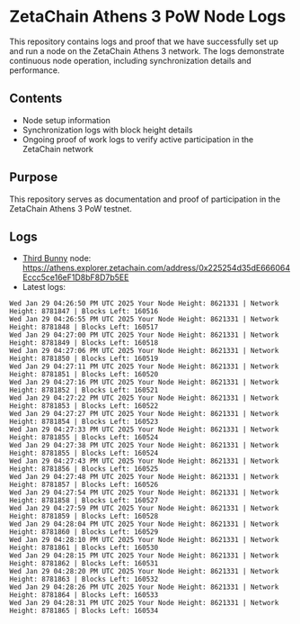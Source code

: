 # ZetaChain Athens 3 PoW Node Logs
This repository contains logs and proof that we have successfully set up and run a node on the ZetaChain Athens 3 network. The logs demonstrate continuous node operation, including synchronization details and performance.

## Contents
- Node setup information
- Synchronization logs with block height details
- Ongoing proof of work logs to verify active participation in the ZetaChain network

## Purpose
This repository serves as documentation and proof of participation in the ZetaChain Athens 3 PoW testnet.

## Logs

- [Third Bunny](https://thirdbunny.xyz/) node: https://athens.explorer.zetachain.com/address/0x225254d35dE666064Eccc5ce16eF1D8bF8D7b5EE
- Latest logs:
```
Wed Jan 29 04:26:50 PM UTC 2025 Your Node Height: 8621331 | Network Height: 8781847 | Blocks Left: 160516
Wed Jan 29 04:26:55 PM UTC 2025 Your Node Height: 8621331 | Network Height: 8781848 | Blocks Left: 160517
Wed Jan 29 04:27:00 PM UTC 2025 Your Node Height: 8621331 | Network Height: 8781849 | Blocks Left: 160518
Wed Jan 29 04:27:06 PM UTC 2025 Your Node Height: 8621331 | Network Height: 8781850 | Blocks Left: 160519
Wed Jan 29 04:27:11 PM UTC 2025 Your Node Height: 8621331 | Network Height: 8781851 | Blocks Left: 160520
Wed Jan 29 04:27:16 PM UTC 2025 Your Node Height: 8621331 | Network Height: 8781852 | Blocks Left: 160521
Wed Jan 29 04:27:22 PM UTC 2025 Your Node Height: 8621331 | Network Height: 8781853 | Blocks Left: 160522
Wed Jan 29 04:27:27 PM UTC 2025 Your Node Height: 8621331 | Network Height: 8781854 | Blocks Left: 160523
Wed Jan 29 04:27:33 PM UTC 2025 Your Node Height: 8621331 | Network Height: 8781855 | Blocks Left: 160524
Wed Jan 29 04:27:38 PM UTC 2025 Your Node Height: 8621331 | Network Height: 8781855 | Blocks Left: 160524
Wed Jan 29 04:27:43 PM UTC 2025 Your Node Height: 8621331 | Network Height: 8781856 | Blocks Left: 160525
Wed Jan 29 04:27:48 PM UTC 2025 Your Node Height: 8621331 | Network Height: 8781857 | Blocks Left: 160526
Wed Jan 29 04:27:54 PM UTC 2025 Your Node Height: 8621331 | Network Height: 8781858 | Blocks Left: 160527
Wed Jan 29 04:27:59 PM UTC 2025 Your Node Height: 8621331 | Network Height: 8781859 | Blocks Left: 160528
Wed Jan 29 04:28:04 PM UTC 2025 Your Node Height: 8621331 | Network Height: 8781860 | Blocks Left: 160529
Wed Jan 29 04:28:10 PM UTC 2025 Your Node Height: 8621331 | Network Height: 8781861 | Blocks Left: 160530
Wed Jan 29 04:28:15 PM UTC 2025 Your Node Height: 8621331 | Network Height: 8781862 | Blocks Left: 160531
Wed Jan 29 04:28:20 PM UTC 2025 Your Node Height: 8621331 | Network Height: 8781863 | Blocks Left: 160532
Wed Jan 29 04:28:26 PM UTC 2025 Your Node Height: 8621331 | Network Height: 8781864 | Blocks Left: 160533
Wed Jan 29 04:28:31 PM UTC 2025 Your Node Height: 8621331 | Network Height: 8781865 | Blocks Left: 160534
```

